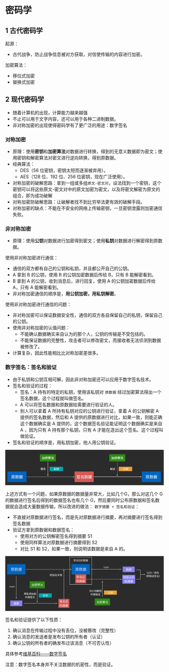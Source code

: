# 密码学

## 1 古代密码学

起源：

- 古代战争，防止战争信息被对方获取，对信使传输的内容进行加密。

加密算法：

- 移位式加密
- 替换式加密

## 2 现代密码学

- 随着计算机的出现，计算能力越来越强
- 不止可以用于⽂字内容，还可以用于各种⼆进制数据。
- ⾮对称加密的出现使得密码学有了更广泛的用途：数字签名

### 对称加密

- 原理：使⽤**密钥**和**加密算法**对数据进行转换，得到的无意义数据即为密文；使用密钥和解密算法对密文进行逆向转换，得到原数据。
- 经典算法：
  - DES（56 位密钥，密钥太短⽽逐渐被弃用）。
  - AES（128 位、192 位、256 位密钥，现在广泛使用）。
- 对称加密的破解思路：拿到⼀组或多组`原文-密文对`，设法找到一个密钥，这个密钥可以将这些原文-密⽂对中的原⽂加密为密文，以及将密文解密为原文的组合，即为成功破解
- 对称加密防破解思路：让破解者找不到⽐穷举法更有效的破解手段。
- 对称加密的缺点：不能在不安全的网络上传输密钥，⼀旦密钥泄露则加密通信失败。

### 非对称加密

- 原理：使⽤**公钥**对数据进行加密得到密⽂；使⽤**私钥**对数据进行解密得到原数据。

使用非对称加密进行通信：

- 通信的双方都有自己的公钥和私钥，并且都公开自己的公钥。
- A 拿到 B 的公钥，使用 B 的公钥加密数据后传给 B，只有 B 能解密看到。
- B 拿到 A 的公钥，收到消息后，进行回复，使用 A 的公钥加密数据后传给 A，只有 A 能解密看到。
- 非对称加密通信的顺序是，**用公钥加密，用私钥解密**。

使用非对称加密进行通信的问题：

- 非对称加密可以保证数据安全性，通信的双方各自保留自己的私钥，保留自己的公钥。
- 使用非对称加密的认值问题：
  - 不能确认数据确实来自认为的那个人，公钥的传输是不受包括的。
  - 不能保证数据的完整性，攻击者可以修改密文，而接收者无法侦测到数据被修改了。
- 计算复杂，因此性能相⽐比对称加密差很多。

### 数字签名：签名和验证

- 由于私钥和公钥互相可解，因此非对称加密还可以应用于数字签名技术。
- 签名和验证的过程：
  - 签名：A 持有的特定的私钥，使用该私钥对 `原数据` 经过加密算法得出一个签名数据，这个过程就叫做签名。
  - A 可以将签名数据和原数据给需要进行验证的人。
  - 别人可以拿着 A 所持有私钥对应的公钥进行验证，拿着 A 的公钥解密 A 提供的签名数据，然后和 A 提供的原数据进行对比，如果一致，则能正确这个数据确实是 A 提供的，这个数据签名验证能证明这个数据确实是来自 A ，因为只有 A 持有那个私钥，只有 A 才能在造出这个签名。这个过程叫做验证。
- 签名和验证的顺序是，用私钥加密，他人用公钥验证。

![](images/simple-encryption-01.png)

上述方式有一个问题，如果原数据的数据量非常大，比如几个G，那么对这几个 G 的数据进行签名后得到的数据签名也有几个 G，然后要同时公布原数据和签名数据就会造成大量数据传输，所以改进的做法： `数字摘要 + 签名和验证`：

- 不直接对原数据进行签名，而是先对原数据进行摘要，再对摘要进行签名得到签名数据
- 验证方拿到原数据和数据签名：
  - 使用对方的公钥解密签名得到摘要 S1
  - 使用同样算法对原数据进行摘要得到 S2
  - 对比 S1 和 S2，如果一致，则说明该数据是来自 A 的。

![](images/simple-encryption-02.png)

签名和验证提供了以下性质：

1. 确认消息在传输过程中没有丢位，没被篡改（完整性）
2. 确认消息的发送者是发布公钥的所有者（认证）
3. 确认公钥的所有者的确发布过该消息（不可否认性）

具体参考[维基百科——数字签名](https://zh.wikipedia.org/wiki/%E6%95%B8%E4%BD%8D%E7%B0%BD%E7%AB%A0)

注意：数字签名本身并不关注数据的机密性，而是验证。
